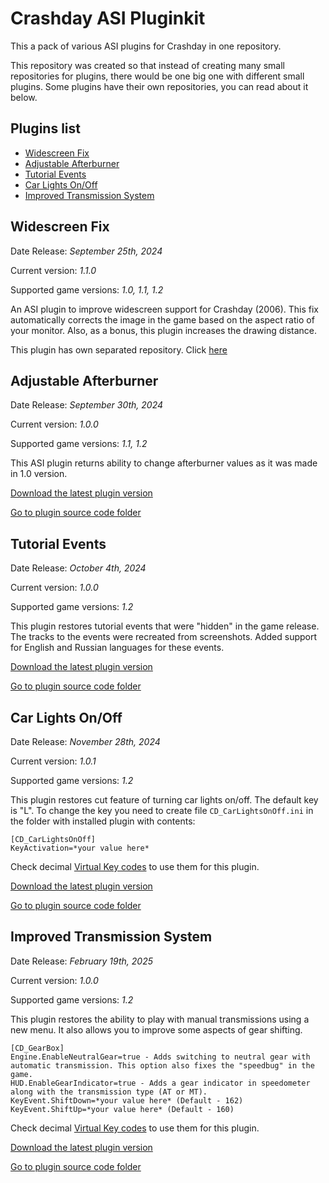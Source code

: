 # Crashday ASI Pluginkit
This a pack of various ASI plugins for Crashday in one repository.

This repository was created so that instead of creating many small repositories for plugins, there would be one big one with different small plugins. Some plugins have their own repositories, you can read about it below.

## Plugins list
- [Widescreen Fix](#widescreen-fix)
- [Adjustable Afterburner](#adjustable-afterburner)
- [Tutorial Events](#tutorial-events)
- [Car Lights On/Off](#car-lights-onoff)
- [Improved Transmission System](#improved-transmission-system)

## Widescreen Fix
Date Release: _September 25th, 2024_

Current version: _1.1.0_

Supported game versions: _1.0, 1.1, 1.2_

An ASI plugin to improve widescreen support for Crashday (2006). This fix automatically corrects the image in the game based on the aspect ratio of your monitor. Also, as a bonus, this plugin increases the drawing distance.

This plugin has own separated repository. Click [here](https://github.com/St1ngLeR/CD_WidescreenFix/)

## Adjustable Afterburner
Date Release: _September 30th, 2024_

Current version: _1.0.0_

Supported game versions: _1.1, 1.2_

This ASI plugin returns ability to change afterburner values as it was made in 1.0 version.

[Download the latest plugin version](https://github.com/St1ngLeR/Crashday-ASI-Pluginkit/releases/tag/CD_Aftbur_v1.0.0)

[Go to plugin source code folder](../../tree/master/CD_Aftbur)

## Tutorial Events
Date Release: _October 4th, 2024_

Current version: _1.0.0_

Supported game versions: _1.2_

This plugin restores tutorial events that were "hidden" in the game release. The tracks to the events were recreated from screenshots. Added support for English and Russian languages ​​for these events.

[Download the latest plugin version](https://github.com/St1ngLeR/Crashday-ASI-Pluginkit/releases/tag/CD_TutorialEvents_v1.0.0)

[Go to plugin source code folder](../../tree/master/CD_TutorialEvents)

## Car Lights On/Off
Date Release: _November 28th, 2024_

Current version: _1.0.1_

Supported game versions: _1.2_

This plugin restores cut feature of turning car lights on/off. The default key is "L". To change the key you need to create file `CD_CarLightsOnOff.ini` in the folder with installed plugin with contents:
```
[CD_CarLightsOnOff]
KeyActivation=*your value here*
```
Check decimal [Virtual Key codes](http://cherrytree.at/misc/vk.htm) to use them for this plugin.

[Download the latest plugin version](https://github.com/St1ngLeR/Crashday-ASI-Pluginkit/releases/tag/CD_CarLightsOnOff_v1.0.1)

[Go to plugin source code folder](../../tree/master/CD_CarLightsOnOff)

## Improved Transmission System
Date Release: _February 19th, 2025_

Current version: _1.0.0_

Supported game versions: _1.2_

This plugin restores the ability to play with manual transmissions using a new menu. It also allows you to improve some aspects of gear shifting.
```
[CD_GearBox]
Engine.EnableNeutralGear=true - Adds switching to neutral gear with automatic transmission. This option also fixes the "speedbug" in the game.
HUD.EnableGearIndicator=true - Adds a gear indicator in speedometer along with the transmission type (AT or MT).
KeyEvent.ShiftDown=*your value here* (Default - 162)
KeyEvent.ShiftUp=*your value here* (Default - 160)
```
Check decimal [Virtual Key codes](http://cherrytree.at/misc/vk.htm) to use them for this plugin.

[Download the latest plugin version](https://github.com/St1ngLeR/Crashday-ASI-Pluginkit/releases/tag/CD_GearBox_v1.0.0)

[Go to plugin source code folder](../../tree/master/CD_GearBox)
